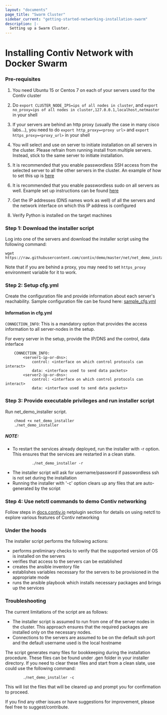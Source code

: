 ```yaml
---
layout: "documents"
page_title: "Swarm Cluster"
sidebar_current: "getting-started-networking-installation-swarm"
description: |-
  Setting up a Swarm Cluster.
---
```


# Installing Contiv Network with Docker Swarm

### Pre-requisites
1. You need Ubuntu 15 or Centos 7 on each of your servers used for the Contiv cluster

2. Do `export CLUSTER_NODE_IPS=ips of all nodes in cluster`, and `export no_proxy=ips of all nodes in cluster,127.0.0.1,localhost,netmaster` in your shell

3. If your servers are behind an http proxy (usually the case in many cisco labs...), you need
   to do `export http_proxy=<proxy url>` and  `export https_proxy=<proxy_url>` in your shell

4. You will select and use on server to initiate installation on all servers in the cluster.
   Please refrain from running install from multiple servers. Instead, stick to the same server to initiate
   installation.

5. It is recommended that you enable passwordless SSH access from the selected server to all
   the other servers in the cluster.
   An example of how to set this up is [here](http://www.linuxproblem.org/art_9.html)

6. It is recommended that you enable passwordless sudo on all servers as well.
   Example set up instructions can be found [here](http://askubuntu.com/questions/192050/how-to-run-sudo-command-with-no-password)

7. Get the IP addresses (DNS names work as well) of all the servers and the network interface on which this IP address is configured

8. Verify Python is installed on the target machines

### Step 1: Download the installer script
Log into one of the servers and download the installer script using the following command:

```
wget https://raw.githubusercontent.com/contiv/demo/master/net/net_demo_installer
```

Note that if you are behind a proxy, you may need to set `https_proxy` environment variable
for it to work.

### Step 2: Setup cfg.yml
Create the configuration file and provide information about each server's reachability.
Sample configuration file can be found here: [sample_cfg.yml](extras/sample_cfg.yml)

#### Information in cfg.yml

`CONNECTION_INFO`:
    This is a mandatory option that provides the access information to all server-nodes in the setup.

For every server in the setup, provide the IP/DNS and the control, data interface

```
    CONNECTION_INFO:
        <server1-ip-or-dns>:
            control: <interface on which control protocols can interact>
            data: <interface used to send data packets>
        <server2-ip-or-dns>:
            control: <interface on which control protocols can interact>
            data: <interface used to send data packets>
```

### Step 3: Provide executable privileges and run installer script

Run net_demo_installer script.

```
    chmod +x net_demo_installer
    ./net_demo_installer
```

##### NOTE:
- To restart the services already deployed, run the installer with -r option. This ensures that the services are restarted in a clean state.

```
            ./net_demo_installer -r
```

- The installer script will ask for username/password if passwordless ssh is not set during the installation
- Running the installer with '-c' option clears up any files that are auto-generated by the script

### Step 4: Use netctl commands to demo Contiv networking
Follow steps in [docs.contiv.io](http://docs.contiv.io) netplugin section for details on using netctl to explore various features of Contiv networking

### Under the hoods
The installer script performs the following actions:
- performs preliminary checks to verify that the supported version of OS is installed on the servers
- verifies that access to the servers can be established
- creates the ansible inventory file
- establishes variables necessary for the servers to be provisioned in the appropriate mode
- runs the ansible playbook which installs necessary packages and brings up the services

### Troubleshooting
The current limitations of the script are as follows:
- The installer script is assumed to run from one of the server nodes in the cluster. This approach ensures that the required packages are installed only on the necessary nodes.
- Connections to the servers are assumed to be on the default ssh port and the default username used is the local hostname

The script generates many files for bookkeeping during the installation procedure.
These files can be found under .gen folder in your installer directory.
If you need to clear these files and start from a clean slate, use could use the following command:

```
        ./net_demo_installer -c
```
This will list the files that will be cleared up and prompt you for confirmation to proceed.

If you find any other issues or have suggestions for improvement, please feel free to suggest/contribute.
